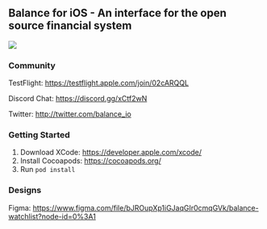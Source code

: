 ## Balance for iOS - An interface for the open source financial system

[<img src="https://d3vv6lp55qjaqc.cloudfront.net/items/1z1m2S2A17241q2t2f1s/Slicey.png">](https://balance.io)

### Community
TestFlight: https://testflight.apple.com/join/02cARQQL

Discord Chat: https://discord.gg/xCtf2wN

Twitter: http://twitter.com/balance_io

### Getting Started
1. Download XCode: https://developer.apple.com/xcode/
2. Install Cocoapods: https://cocoapods.org/
3. Run `pod install`

### Designs
Figma: https://www.figma.com/file/bJROupXp1iGJaqGIr0cmqGVk/balance-watchlist?node-id=0%3A1
